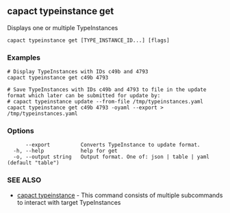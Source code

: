 ## capact typeinstance get

Displays one or multiple TypeInstances

```
capact typeinstance get [TYPE_INSTANCE_ID...] [flags]
```

### Examples

```
# Display TypeInstances with IDs c49b and 4793
capact typeinstance get c49b 4793

# Save TypeInstances with IDs c49b and 4793 to file in the update format which later can be submitted for update by: 
# capact typeinstance update --from-file /tmp/typeinstances.yaml
capact typeinstance get c49b 4793 -oyaml --export > /tmp/typeinstances.yaml

```

### Options

```
      --export          Converts TypeInstance to update format.
  -h, --help            help for get
  -o, --output string   Output format. One of: json | table | yaml (default "table")
```

### SEE ALSO

* [capact typeinstance](capact_typeinstance.md)	 - This command consists of multiple subcommands to interact with target TypeInstances

